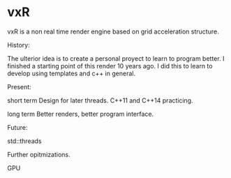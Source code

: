 # vxR
vxR is a non real time render engine based on grid acceleration structure.

History:

 The ulterior idea is to create a personal proyect to learn to program better. I finished a starting point of this render 10 years ago. I did this to learn to develop using templates and c++ in general. 
 
Present:

 short term
  Design for later threads.
  C++11 and C++14 practicing.

 long term
  Better renders, better program interface.
 
Future:

 std::threads
 
 Further opitmizations.
 
 GPU
 
 
